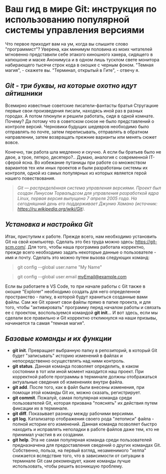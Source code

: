 # Ваш гид в мире Git: инструкция по использованию популярной системы управления версиями 

Что первое приходит вам на ум, когда вы слышите слово "программист"? Уверена, как минимум половина из моих читателей мгновенно представили себе этакого киношного хакера, сидящего в капюшоне и маске Анонимуса и в одном лишь тусклом свете монитора набирающего тысячи строк кода в окошке с черным фоном. "Темная магия", - скажете вы. "Терминал, открытый в Гите", - отвечу я. 

## *Git - три буквы, на которые охотно идут айтишники* 

Всемирно известные советские писатели-фантасты братья Стругацкие первые свои произведения писали, находясь иной раз в разных городах. А потом плюнули и решили работать, сидя в одной комнате. Почему? Да потому что в советском союзе не было представлений о контроле версий. Черновики будущих шедевров необходимо было отправлять по почте, затем переписывать, отправлять в обратном направлении, затем возвращать прежние варианты или менять сюжет вовсе. 

Конечно, так работа шла медленно и скучно. А если бы братьев было не двое, а трое, пятеро, десятеро?.. Думаю, аналогия с современной IT-сферой ясна. Во избежание путаницы при работе со множеством вариантов тех или иных проектов и были разработаны системы их контроля, одной из самых популярных из которых является герой нашего повествования. 

> *Git — распределённая система управления версиями. Проект был создан Линусом Торвальдсом для управления разработкой ядра Linux, первая версия выпущена 7 апреля 2005 года. На сегодняшний день его поддерживает Джунио Хамано (источник: <https://ru.wikipedia.org/wiki/Git>).*

## *Установка и настройка Git* 

Итак, приступим к работе. Прежде всего, нам необходимо установить Git на свой компьютер. Сделать это без труда можно здесь: <https://git-scm.com/>. 
Для того, чтобы наша программа работала корректно, прежде всего необходимо задать некоторые данные о пользователе - имя и почту. Сделать это можно путем вызова следующих команд:

>git config --global user.name "My Name"

>git config --global user.email myEmail@example.com

Если вы работаете в VS Code, то при начале работы с Git также в окошке "Explorer" необходимо создать для него определенное пространство - папку, в которой будут храниться созданные вами файлы. Сам же Git хранит свои файлы прямо в папке проекта, и для того, чтобы "активировать" программу перед началом работы и связать ее с проектом, воспользуемся командой **git init**... И вот здесь, если мы сделали все правильно и Git корректно откликнулся на наши призывы, начинается та самая "темная магия".

## *Базовые команды и их функции* 

* **git init**. Превращает выбранную папку в репозиторий, в который Git будет "записывать" историю изменений в файлах и непосредственно осуществлять над ними контроль.
* **git status**. Данная команда позволяет определить, в каком состоянии в тот или иной момент находится наш проект. При корректной работе программы в терминале должны отображаться актуальные сведения об изменениях внутри файла. 
* **git add**. После того, как в файл были внесены изменения, при помощи этой команды Git их, можно сказать, регистрирует. 
* **git commit**. Пожалуй, самая популярная команда среди пользователей Git, которая призвана "пояснять" их действия путем фиксации их в терминале. 
* **git diff**. Показывает разницу между рабочими версиями.
* **git log**. Катализатор отображения своего рода "летописи" файла - полной истории его изменений. Данная команда позволяет быстро находить и исправлять неполадки в работе файлов даже тем, кто не принимал участия в их создании. 
* **git help**. Эта не самая популярная команда среди пользователей предназначена для предоставления сведений о других командах Git. Собственно, польза, на первый взгляд, незаменимого "хелпа" снижается вследствие того, что в зависимости от ситуации в терминале Git сам рекомендует, какие команды лучше использовать, чтобы решить возникшую проблему. 